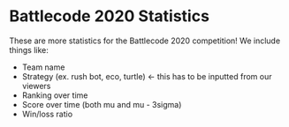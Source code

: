 # Battlecode 2020 Statistics

These are more statistics for the Battlecode 2020 competition! We include things like:
* Team name
* Strategy (ex. rush bot, eco, turtle) <- this has to be inputted from our viewers
* Ranking over time
* Score over time (both mu and mu - 3sigma)
* Win/loss ratio
